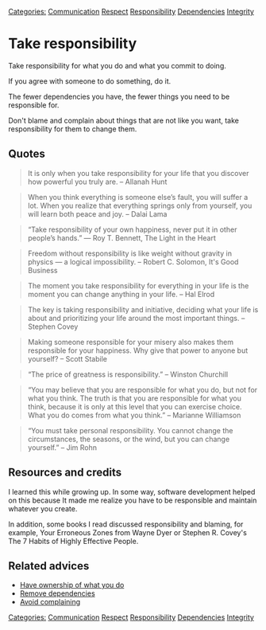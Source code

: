 [Categories:](../Categories/index.md) [Communication](../Categories/Communication.md) [Respect](../Categories/Respect.md) [Responsibility](../Categories/Responsibility.md) [Dependencies](../Categories/Dependencies.md) [Integrity](../Categories/Integrity.md)
# Take responsibility

Take responsibility for what you do and what you commit to doing.

If you agree with someone to do something, do it.

The fewer dependencies you have, the fewer things you need to be responsible for.

Don't blame and complain about things that are not like you want, take responsibility for them to change them.

## Quotes

> It is only when you take responsibility for your life that you discover how powerful you truly are. – Allanah Hunt

> When you think everything is someone else’s fault, you will suffer a lot. When you realize that everything springs only from yourself, you will learn both peace and joy. – Dalai Lama

> “Take responsibility of your own happiness, never put it in other people’s hands.” ― Roy T. Bennett, The Light in the Heart

> Freedom without responsibility is like weight without gravity in physics — a logical impossibility. – Robert C. Solomon, It's Good Business

> The moment you take responsibility for everything in your life is the moment you can change anything in your life. – Hal Elrod

> The key is taking responsibility and initiative, deciding what your life is about and prioritizing your life around the most important things. – Stephen Covey

> Making someone responsible for your misery also makes them responsible for your happiness. Why give that power to anyone but yourself? – Scott Stabile

> “The price of greatness is responsibility.” – Winston Churchill

> “You may believe that you are responsible for what you do, but not for what you think. The truth is that you are responsible for what you think, because it is only at this level that you can exercise choice. What you do comes from what you think.” – Marianne Williamson

> “You must take personal responsibility. You cannot change the circumstances, the seasons, or the wind, but you can change yourself.” – Jim Rohn

## Resources and credits

I learned this while growing up. In some way, software development helped on this because It made me realize you have to be responsible and maintain whatever you create.

In addition, some books I read discussed responsibility and blaming, for example, Your Erroneous Zones from Wayne Dyer or Stephen R. Covey's The 7 Habits of Highly Effective People.

## Related advices

- [Have ownership of what you do](../Have%20ownership%20of%20what%20you%20do/index.md)
- [Remove dependencies](../Remove%20dependencies/index.md)
- [Avoid complaining](../Avoid%20complaining/index.md)

[Categories:](../Categories/index.md) [Communication](../Categories/Communication.md) [Respect](../Categories/Respect.md) [Responsibility](../Categories/Responsibility.md) [Dependencies](../Categories/Dependencies.md) [Integrity](../Categories/Integrity.md)